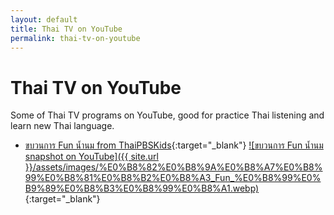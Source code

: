 ```yaml
---
layout: default
title: Thai TV on YouTube
permalink: thai-tv-on-youtube
---
```


# Thai TV on YouTube

Some of Thai TV programs on YouTube, good for practice Thai listening and learn new Thai language.

- [ขบวนการ Fun น้ำนม from ThaiPBSKids](https://www.youtube.com/playlist?list=PL78EDk_9jZAHL9fLJ3XAfX-dxPgxwS6KB){:target="_blank"}
  [![ขบวนการ Fun น้ำนม snapshot on YouTube]({{ site.url }}/assets/images/%E0%B8%82%E0%B8%9A%E0%B8%A7%E0%B8%99%E0%B8%81%E0%B8%B2%E0%B8%A3_Fun_%E0%B8%99%E0%B9%89%E0%B8%B3%E0%B8%99%E0%B8%A1.webp)](https://www.youtube.com/playlist?list=PL78EDk_9jZAHL9fLJ3XAfX-dxPgxwS6KB){:target="_blank"}
